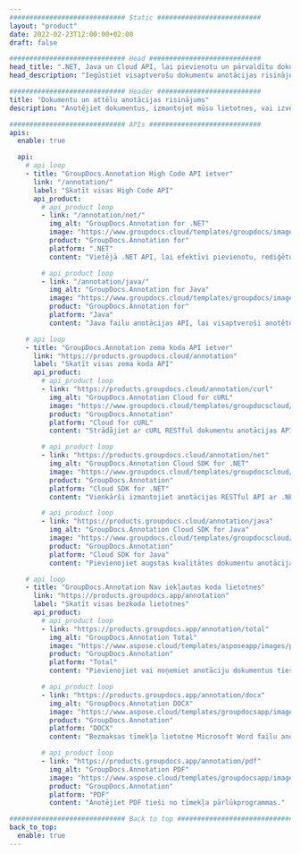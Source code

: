 ```yaml
---
############################# Static ##########################
layout: "product"
date: 2022-02-23T12:00:00+02:00
draft: false

############################# Head ############################
head_title: ".NET, Java un Cloud API, lai pievienotu un pārvaldītu dokumentu anotācijas"
head_description: "Iegūstiet visaptverošu dokumentu anotācijas risinājumu .NET, Java un Cloud lietojumprogrammām, lai anotētu izplatītus dokumentu un attēlu formātus."

############################# Header ##########################
title: "Dokumentu un attēlu anotācijas risinājums"
description: "Anotējiet dokumentus, izmantojot mūsu lietotnes, vai izveidojiet savas pielāgotās anotācijas lietojumprogrammas populārās platformās, izmantojot uz vietas vai mākoņa API."

############################# APIs ############################
apis:
  enable: true

  api:
    # api loop
    - title: "GroupDocs.Annotation High Code API ietver"
      link: "/annotation/"
      label: "Skatīt visas High Code API"
      api_product:
        # api_product loop
        - link: "/annotation/net/"
          img_alt: "GroupDocs.Annotation for .NET"
          image: "https://www.groupdocs.cloud/templates/groupdocs/images/product-logos/groupdocs-annotation-net.png"
          product: "GroupDocs.Annotation for"
          platform: ".NET"
          content: "Vietējā .NET API, lai efektīvi pievienotu, rediģētu vai dzēstu anotācijas no dokumentiem un attēliem. Atbalsta darbu ar visiem populārajiem anotāciju veidiem."

        # api_product loop
        - link: "/annotation/java/"
          img_alt: "GroupDocs.Annotation for Java"
          image: "https://www.groupdocs.cloud/templates/groupdocs/images/product-logos/groupdocs-annotation-java.png"
          product: "GroupDocs.Annotation for"
          platform: "Java"
          content: "Java failu anotācijas API, lai visaptveroši anotētu visbiežāk sastopamos dokumentu un attēlu failu formātus jebkurā operētājsistēmā, kurā ir instalēts JDK."

    # api loop
    - title: "GroupDocs.Annotation zema koda API ietver"
      link: "https://products.groupdocs.cloud/annotation"
      label: "Skatīt visas zema koda API"
      api_product:
        # api_product loop
        - link: "https://products.groupdocs.cloud/annotation/curl"
          img_alt: "GroupDocs.Annotation Cloud for cURL"
          image: "https://www.groupdocs.cloud/templates/groupdocscloud/images/sdk/272x272/groupdocs_annotation-for-curl.png"
          product: "GroupDocs.Annotation"
          platform: "Cloud for cURL"
          content: "Strādājiet ar cURL RESTful dokumentu anotācijas API, lai savās lietojumprogrammās ātri pievienotu PDF, Word, Excel, PowerPoint, Visio, attēlus un daudzus citus formātus."

        # api_product loop
        - link: "https://products.groupdocs.cloud/annotation/net"
          img_alt: "GroupDocs.Annotation Cloud SDK for .NET"
          image: "https://www.groupdocs.cloud/templates/groupdocscloud/images/sdk/272x272/groupdocs_annotation-for-net.png"
          product: "GroupDocs.Annotation"
          platform: "Cloud SDK for .NET"
          content: "Vienkārši izmantojiet anotācijas RESTful API ar .NET SDK, lai pievienotu tekstu, ūdenszīmi, apgabalu, punktu un dažādus citus anotāciju veidus vairāk nekā 40 populāriem failu formātiem."

        # api_product loop
        - link: "https://products.groupdocs.cloud/annotation/java"
          img_alt: "GroupDocs.Annotation Cloud SDK for Java"
          image: "https://www.groupdocs.cloud/templates/groupdocscloud/images/sdk/272x272/groupdocs_annotation-for-java.png"
          product: "GroupDocs.Annotation"
          platform: "Cloud SDK for Java"
          content: "Pievienojiet augstas kvalitātes dokumentu anotācijas līdzekļus dokumentu un attēlu formātiem, izmantojot īpaši izstrādātu dokumentu anotācijas SDK priekš Java."

    # api loop
    - title: "GroupDocs.Annotation Nav iekļautas koda lietotnes" 
      link: "https://products.groupdocs.app/annotation"
      label: "Skatīt visas bezkoda lietotnes"
      api_product:
        # api_product loop
        - link: "https://products.groupdocs.app/annotation/total"
          img_alt: "GroupDocs.Annotation Total"
          image: "https://www.aspose.cloud/templates/asposeapp/images/products/logo/aspose_annotation-app.png"
          product: "GroupDocs.Annotation"
          platform: "Total"
          content: "Pievienojiet vai noņemiet anotāciju dokumentus tiešsaistē bez maksas."

        # api_product loop
        - link: "https://products.groupdocs.app/annotation/docx"
          img_alt: "GroupDocs.Annotation DOCX"
          image: "https://www.aspose.cloud/templates/groupdocsapp/images/products/logo/groupdocs_words-app.png"
          product: "GroupDocs.Annotation"
          platform: "DOCX"
          content: "Bezmaksas tīmekļa lietotne Microsoft Word failu anotēšanai tiešsaistē no jebkuras ierīces."

        # api_product loop
        - link: "https://products.groupdocs.app/annotation/pdf"
          img_alt: "GroupDocs.Annotation PDF"
          image: "https://www.aspose.cloud/templates/groupdocsapp/images/products/logo/groupdocs_pdf-app.png"
          product: "GroupDocs.Annotation"
          platform: "PDF"
          content: "Anotējiet PDF tieši no tīmekļa pārlūkprogrammas."

############################# Back to top ###############################
back_to_top:
  enable: true
---
```

